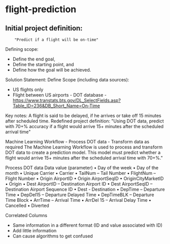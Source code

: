 # flight-prediction

## Initial project definition:  
        "Predict if a flight will be on-time"
Defining scope:
-	Define the end goal,
-	Define the starting point, and 
-	Define how the goal will be achieved.

Solution Statement:
Define Scope (including data sources):
-	US flights only
-	Flight between US airports - DOT database - https://www.transtats.bts.gov/DL_SelectFields.asp?Table_ID=236&DB_Short_Name=On-Time

Key notes:
 A flight is said to be delayed, if he arrives or take off 15 minutes after scheduled time.
Redefined project definition: 
"Using DOT data, predict with 70+% accuracy if a flight would arrive 15+ minutes after the scheduled arrival time"

Machine Learning Workflow
	- Process DOT data
	- Transform data as required
The Machine Learning Workflow is used to process and transform DOT data to create a prediction model. This model must predict whether a flight would arrive 15+ minutes after the scheduled arrival time with 70+%."


Process DOT data
Data value (parameter)
•	Day of the week 
•	Day of the month
•	Unique Carrier
•	Carrier 
•	TailNum – Tail Number
•	FlightNum – Flight Number
•	Origin AirportID
•	Origin AirportSeqID
•	OriginCityMarketID
•	Origin
•	Dest AirportID – Destination Airport ID
•	Dest AirportSeqID – Destination Airport Sequence ID 
•	Dest - Destination
•	DepTime – Departure Time
•	DepDel15 – Departure Delayed Time
•	DepTimeBLK – Departure Time Block
•	ArrTime – Arrival Time
•	ArrDel 15 – Arrival Delay Time
•	Cancelled
•	Diverted

Correlated Columns 
-	Same information in a different format (ID and value associated with ID)
-	Add little information
-	Can cause algorithms to get confused
